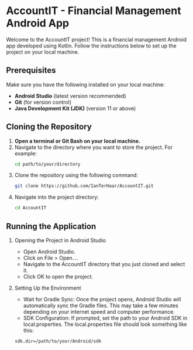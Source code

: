 # AccountIT - Financial Management Android App

Welcome to the AccountIT project! This is a financial management Android app developed using Kotlin. Follow the instructions below to set up the project on your local machine.

## Prerequisites

Make sure you have the following installed on your local machine:
- **Android Studio** (latest version recommended)
- **Git** (for version control)
- **Java Development Kit (JDK)** (version 11 or above)

## Cloning the Repository

1. **Open a terminal or Git Bash on your local machine.**
2. Navigate to the directory where you want to store the project. For example:
   ```bash
   cd path/to/your/directory
   ```
3. Clone the repository using the following command:
   ```bash
   git clone https://github.com/IanTerHaar/AccountIT.git
    ```
4. Navigate into the project directory:
    ```bash
    cd AccountIT
   ```
   
## Running the Application
1. Opening the Project in Android Studio
   - Open Android Studio.
   - Click on File > Open....
   - Navigate to the AccountIT directory that you just cloned and select it.
   - Click OK to open the project.

2. Setting Up the Environment
   - Wait for Gradle Sync: Once the project opens, Android Studio will automatically sync the Gradle files. This may take a few minutes depending on your internet speed and computer performance.
   - SDK Configuration: If prompted, set the path to your Android SDK in local.properties. The local.properties file should look something like this:
   ```bash
   sdk.dir=/path/to/your/Android/sdk
   ```
